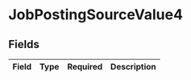 # JobPostingSourceValue4


## Fields

| Field       | Type        | Required    | Description |
| ----------- | ----------- | ----------- | ----------- |